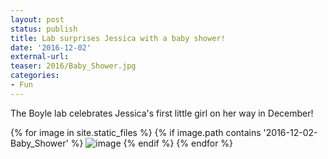 ```yaml
---
layout: post
status: publish
title: Lab surprises Jessica with a baby shower!
date: '2016-12-02'
external-url:
teaser: 2016/Baby_Shower.jpg
categories:
- Fun
---
```


The Boyle lab celebrates Jessica's first little girl on her way in December!

<div>
{% for image in site.static_files %}
    {% if image.path contains '2016-12-02-Baby_Shower' %}
        <img src="{{ site.baseurl }}{{ image.path }}" alt="image" />
    {% endif %}
{% endfor %}
</div>
